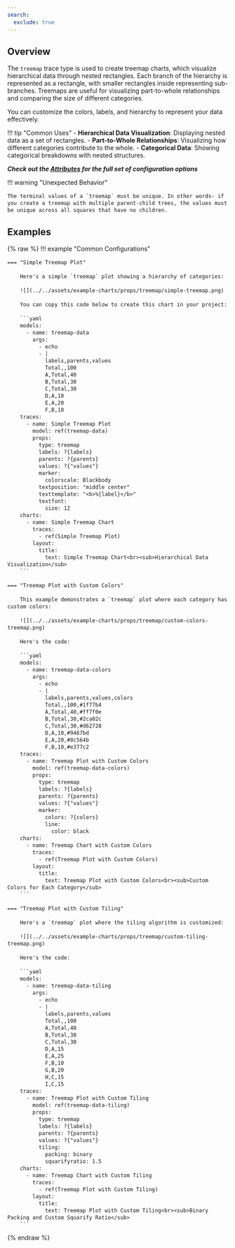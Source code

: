 ```yaml
---
search:
  exclude: true
---
```

<!--start-->
## Overview

The `treemap` trace type is used to create treemap charts, which visualize hierarchical data through nested rectangles. Each branch of the hierarchy is represented as a rectangle, with smaller rectangles inside representing sub-branches. Treemaps are useful for visualizing part-to-whole relationships and comparing the size of different categories.

You can customize the colors, labels, and hierarchy to represent your data effectively.

!!! tip "Common Uses"
    - **Hierarchical Data Visualization**: Displaying nested data as a set of rectangles.
    - **Part-to-Whole Relationships**: Visualizing how different categories contribute to the whole.
    - **Categorical Data**: Showing categorical breakdowns with nested structures.

_**Check out the [Attributes](../configuration/Trace/Props/Treemap/#attributes) for the full set of configuration options**_

!!! warning "Unexpected Behavior"

    The terminal values of a `treemap` must be unique. In other words- if you create a treemap with multiple parent-child trees, the values must be unique across all squares that have no children.

## Examples

{% raw %}
!!! example "Common Configurations"

    === "Simple Treemap Plot"

        Here's a simple `treemap` plot showing a hierarchy of categories:

        ![](../../assets/example-charts/props/treemap/simple-treemap.png)

        You can copy this code below to create this chart in your project:

        ```yaml
        models:
          - name: treemap-data
            args:
              - echo
              - |
                labels,parents,values
                Total,,100
                A,Total,40
                B,Total,30
                C,Total,30
                D,A,10
                E,A,20
                F,B,10
        traces:
          - name: Simple Treemap Plot
            model: ref(treemap-data)
            props:
              type: treemap
              labels: ?{labels}
              parents: ?{parents}
              values: ?{"values"}
              marker: 
                colorscale: Blackbody
              textposition: "middle center"
              texttemplate: "<b>%{label}</b>"
              textfont:
                size: 12
        charts:
          - name: Simple Treemap Chart
            traces:
              - ref(Simple Treemap Plot)
            layout:
              title:
                text: Simple Treemap Chart<br><sub>Hierarchical Data Visualization</sub>
        ```

    === "Treemap Plot with Custom Colors"

        This example demonstrates a `treemap` plot where each category has custom colors:

        ![](../../assets/example-charts/props/treemap/custom-colors-treemap.png)

        Here's the code:

        ```yaml
        models:
          - name: treemap-data-colors
            args:
              - echo
              - |
                labels,parents,values,colors
                Total,,100,#1f77b4
                A,Total,40,#ff7f0e
                B,Total,30,#2ca02c
                C,Total,30,#d62728
                D,A,10,#9467bd
                E,A,20,#8c564b
                F,B,10,#e377c2
        traces:
          - name: Treemap Plot with Custom Colors
            model: ref(treemap-data-colors)
            props:
              type: treemap
              labels: ?{labels}
              parents: ?{parents}
              values: ?{"values"}
              marker:
                colors: ?{colors}
                line: 
                  color: black
        charts:
          - name: Treemap Chart with Custom Colors
            traces:
              - ref(Treemap Plot with Custom Colors)
            layout:
              title:
                text: Treemap Plot with Custom Colors<br><sub>Custom Colors for Each Category</sub>
        ```

    === "Treemap Plot with Custom Tiling"

        Here's a `treemap` plot where the tiling algorithm is customized:

        ![](../../assets/example-charts/props/treemap/custom-tiling-treemap.png)

        Here's the code:

        ```yaml
        models:
          - name: treemap-data-tiling
            args:
              - echo
              - |
                labels,parents,values
                Total,,100
                A,Total,40
                B,Total,30
                C,Total,30
                D,A,15
                E,A,25
                F,B,10
                G,B,20
                H,C,15
                I,C,15
        traces:
          - name: Treemap Plot with Custom Tiling
            model: ref(treemap-data-tiling)
            props:
              type: treemap
              labels: ?{labels}
              parents: ?{parents}
              values: ?{"values"}
              tiling:
                packing: binary
                squarifyratio: 1.5
        charts:
          - name: Treemap Chart with Custom Tiling
            traces:
              - ref(Treemap Plot with Custom Tiling)
            layout:
              title:
                text: Treemap Plot with Custom Tiling<br><sub>Binary Packing and Custom Squarify Ratio</sub>
        ```

{% endraw %}
<!--end-->